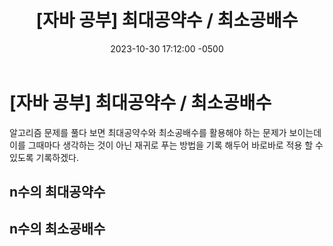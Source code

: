 ﻿---
layout: post
title:  "[자바 공부] 최대공약수 / 최소공배수"
date:   2023-10-30 17:12:00 -0500
tags: algorithm java
---


# [자바 공부] 최대공약수 / 최소공배수

알고리즘 문제를 풀다 보면 최대공약수와 최소공배수를 활용해야 하는 문제가 보이는데 이를 그때마다 생각하는 것이 아닌  재귀로 푸는 방법을 기록 해두어 바로바로 적용 할 수 있도록 기록하겠다.

## n수의 최대공약수

<script src="https://gist.github.com/Flen-E/3a1d19918e5ea7eec2966a7619e4e80e.js"></script>

## n수의 최소공배수
<script src="https://gist.github.com/Flen-E/d024083848b119c17fcabaed4866b921.js"></script>



